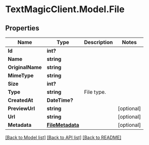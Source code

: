 # TextMagicClient.Model.File
## Properties

Name | Type | Description | Notes
------------ | ------------- | ------------- | -------------
**Id** | **int?** |  | 
**Name** | **string** |  | 
**OriginalName** | **string** |  | 
**MimeType** | **string** |  | 
**Size** | **int?** |  | 
**Type** | **string** | File type. | 
**CreatedAt** | **DateTime?** |  | 
**PreviewUrl** | **string** |  | [optional] 
**Url** | **string** |  | [optional] 
**Metadata** | [**FileMetadata**](FileMetadata.md) |  | [optional] 

[[Back to Model list]](../README.md#documentation-for-models) [[Back to API list]](../README.md#documentation-for-api-endpoints) [[Back to README]](../README.md)

